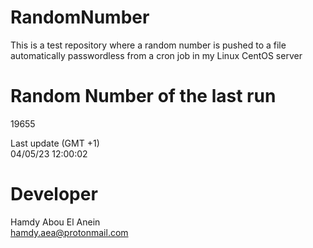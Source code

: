 # RandomNumber    
This is a test repository where a random number is pushed to a file automatically passwordless from a cron job in my Linux CentOS server    
# Random Number of the last run   
19655
      
Last update (GMT +1)    
04/05/23 12:00:02
# Developer    
Hamdy Abou El Anein   
hamdy.aea@protonmail.com
